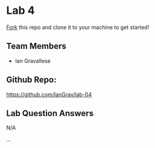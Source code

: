 # Lab 4
[Fork](https://docs.github.com/en/get-started/quickstart/fork-a-repo) this repo and clone it to your machine to get started!

## Team Members
- Ian Gravallese

## Github Repo:
https://github.com/IanGrav/lab-04

## Lab Question Answers

N/A

...
